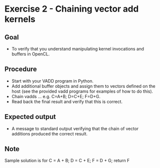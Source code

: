 Exercise 2 - Chaining vector add kernels
=====================================================

Goal
----
* To verify that you understand manipulating kernel invocations and buffers in OpenCL.

Procedure
---------
* Start with your VADD program in Python.
* Add additional buffer objects and assign them to vectors defined on the host
  (see the provided vadd programs for examples of how to do this).
* Chain vadds ... e.g. C=A+B; D=C+E; F=D+G.
* Read back the final result and verify that this is correct.

Expected output
---------------
* A message to standard output verifying that the chain of vector additions produced the correct result.

Note
----

Sample solution is for C = A + B; D = C + E; F = D + G; return F
